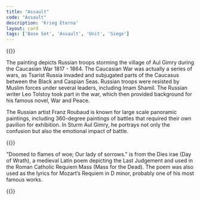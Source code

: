 ```yaml
---
title: "Assault"
code: "Assault"
description: 'Krieg Eterna'
layout: card
tags: ['Base Set', 'Assault', 'Unit', 'Siege']
---
```

{{<card-detail-page code="Assault" artwork="Assault on the village of Gimry by Franz Alekseevich Roubaud (1891)"  attr="Wolfgang Amadeus Mozart" >}}
<p>
The painting depicts Russian troops storming the village of Aul Gimry during the Caucasian War 1817 - 1864.  The Caucasian War was actually a series of wars, as Tsarist Russia invaded and subjugated parts of the Caucasus between the Black and Caspian Seas.  Russian troops were resisted by Muslim forces under several leaders, including Imam Shamil.  The Russian writer Leo Tolstoy took part in the war, which then provided background for his famous novel, War and Peace.  
</p>
<p>
The Russian artist Franz Roubaud is known for large scale panoramic paintings, including 360-degree paintings of battles that required their own pavilion for exhibition.  In Sturm Aul Gimry, he portrays not only the confusion but also the emotional impact of battle.
</p>
{{<vid  "https://www.youtube.com/embed/Vl2kOqy_Uc4?si=Xjjqo0MoMz9Ym9ra">}}
<p>
"Doomed to flames of woe; Our lady of sorrows." is from the Dies irae (Day of Wrath), a medieval Latin poem depicting the Last Judgement and used in the Roman Catholic Requiem Mass (Mass for the Dead). The poem was also used as the lyrics for Mozart’s Requiem in D minor, probably one of his most famous works.
</p>
{{</card-detail-page>}}

